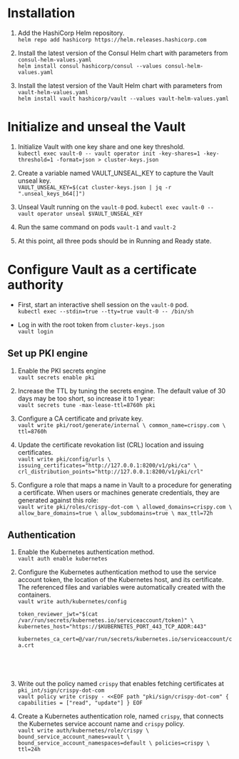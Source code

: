 # Installation

1. Add the HashiCorp Helm repository.  
`helm repo add hashicorp https://helm.releases.hashicorp.com`

2. Install the latest version of the Consul Helm chart with parameters from `consul-helm-values.yaml`  
`helm install consul hashicorp/consul --values consul-helm-values.yaml`

3. Install the latest version of the Vault Helm chart with parameters from `vault-helm-values.yaml`  
`helm install vault hashicorp/vault --values vault-helm-values.yaml`

# Initialize and unseal the Vault

1. Initialize Vault with one key share and one key threshold.  
`kubectl exec vault-0 -- vault operator init -key-shares=1 -key-threshold=1 -format=json > cluster-keys.json`

2. Create a variable named VAULT_UNSEAL_KEY to capture the Vault unseal key.  
`VAULT_UNSEAL_KEY=$(cat cluster-keys.json | jq -r ".unseal_keys_b64[]")`

3. Unseal Vault running on the `vault-0` pod.
`kubectl exec vault-0 -- vault operator unseal $VAULT_UNSEAL_KEY`

4. Run the same command on pods `vault-1` and `vault-2`

5. At this point, all three pods should be in Running and Ready state.

# Configure Vault as a certificate authority

- First, start an interactive shell session on the `vault-0` pod.  
`kubectl exec --stdin=true --tty=true vault-0 -- /bin/sh`

- Log in with the root token from `cluster-keys.json`  
`vault login`

## Set up PKI engine

1. Enable the PKI secrets engine  
`vault secrets enable pki`

2. Increase the TTL by tuning the secrets engine. The default value of 30 days may be too short, so increase it to 1 year:  
`vault secrets tune -max-lease-ttl=8760h pki`

3. Configure a CA certificate and private key.  
`vault write pki/root/generate/internal \
    common_name=crispy.com \
    ttl=8760h`

4. Update the certificate revokation list (CRL) location and issuing certificates.  
`vault write pki/config/urls \
    issuing_certificates="http://127.0.0.1:8200/v1/pki/ca" \
    crl_distribution_points="http://127.0.0.1:8200/v1/pki/crl"`

5. Configure a role that maps a name in Vault to a procedure for generating a certificate. When users or machines generate credentials, they are generated against this role:  
`
vault write pki/roles/crispy-dot-com \
    allowed_domains=crispy.com \
    allow_bare_domains=true \
    allow_subdomains=true \
    max_ttl=72h
`

## Authentication

1. Enable the Kubernetes authentication method.  
`vault auth enable kubernetes`

2. Configure the Kubernetes authentication method to use the service account token, the location of the Kubernetes host, and its certificate. The referenced files and variables were automatically created with the containers.  
<code>vault write auth/kubernetes/config \
    token_reviewer_jwt="$(cat /var/run/secrets/kubernetes.io/serviceaccount/token)" \
    kubernetes_host="https://$KUBERNETES_PORT_443_TCP_ADDR:443" \
    kubernetes_ca_cert=@/var/run/secrets/kubernetes.io/serviceaccount/ca.crt
</code>

3. Write out the policy named `crispy` that enables fetching certificates at `pki_int/sign/crispy-dot-com`  
`vault policy write crispy - <<EOF
path "pki/sign/crispy-dot-com" {
    capabilities = ["read", "update"]
}
EOF`

4. Create a Kubernetes authentication role, named `crispy`, that connects the Kubernetes service account name and `crispy` policy.  
`
vault write auth/kubernetes/role/crispy \
        bound_service_account_names=vault \
        bound_service_account_namespaces=default \
        policies=crispy \
        ttl=24h
`